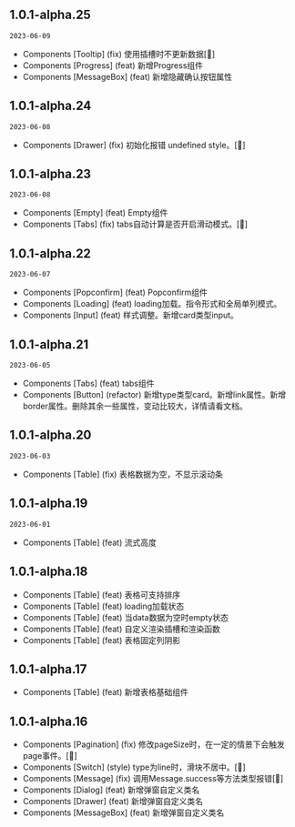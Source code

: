 ## 1.0.1-alpha.25
`2023-06-09`

- Components [Tooltip] (fix) 使用插槽时不更新数据[🔨]
- Components [Progress] (feat) 新增Progress组件
- Components [MessageBox] (feat) 新增隐藏确认按钮属性



## 1.0.1-alpha.24
`2023-06-08`

- Components [Drawer] (fix) 初始化报错 undefined style。[🔨]

## 1.0.1-alpha.23
`2023-06-08`

- Components [Empty] (feat) Empty组件
- Components [Tabs] (fix) tabs自动计算是否开启滑动模式。[🔨]


## 1.0.1-alpha.22
`2023-06-07`

- Components [Popconfirm] (feat) Popconfirm组件
- Components [Loading] (feat) loading加载。指令形式和全局单列模式。
- Components [Input] (feat) 样式调整。新增card类型input。



## 1.0.1-alpha.21
`2023-06-05`

- Components [Tabs] (feat) tabs组件 
- Components [Button] (refactor) 新增type类型card。新增link属性。新增border属性。删除其余一些属性，变动比较大，详情请看文档。


## 1.0.1-alpha.20
`2023-06-03`
- Components [Table] (fix) 表格数据为空，不显示滚动条


## 1.0.1-alpha.19
`2023-06-01`
- Components [Table] (feat) 流式高度

## 1.0.1-alpha.18
- Components [Table] (feat) 表格可支持排序
- Components [Table] (feat) loading加载状态
- Components [Table] (feat) 当data数据为空时empty状态
- Components [Table] (feat) 自定义渲染插槽和渲染函数
- Components [Table] (feat) 表格固定列阴影



## 1.0.1-alpha.17
- Components [Table] (feat) 新增表格基础组件


## 1.0.1-alpha.16
- Components [Pagination] (fix) 修改pageSize时，在一定的情景下会触发page事件。[🔨]
- Components [Switch] (style) type为line时，滑块不居中。[🔨]
- Components [Message] (fix) 调用Message.success等方法类型报错[🔨]
- Components [Dialog] (feat) 新增弹窗自定义类名
- Components [Drawer] (feat) 新增弹窗自定义类名
- Components [MessageBox] (feat) 新增弹窗自定义类名







 
